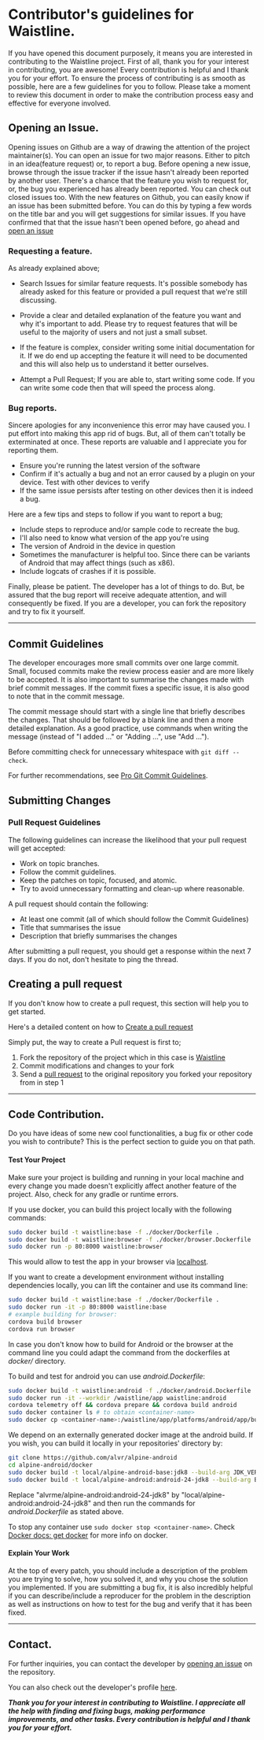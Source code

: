 # Contributor's guidelines for Waistline.

If you have opened this document purposely, it means you are interested in contributing to the Waistline project. First of all, thank you for your interest in contributing, you are awesome!
Every contribution is helpful and I thank you for your effort. To ensure the process of contributing is as smooth as possible, here are a few guidelines for you to follow.
Please take a moment to review this document in order to make the contribution process easy and effective for everyone involved.


## Opening an Issue.

Opening issues on Github are a way of drawing the attention of the project maintainer(s). You can open an issue for two major reasons. Either to pitch in an idea(feature request) or, to report a bug.
Before opening a new issue, browse through the issue tracker if the issue hasn't already been reported by another user. There's a chance that the feature you wish to request for, or, the bug you experienced has already been reported. You can check out closed issues too. With the new features on Github, you can easily know if an issue has been submitted before. You can do this by typing a few words on the title bar and you will get suggestions for similar issues. If you have confirmed that that the issue hasn't been opened before, go ahead and [open an issue](https://github.com/davidhealey/waistline/issues/new)


### Requesting a feature.

As already explained above;

- Search Issues for similar feature requests. It's possible somebody has already asked for this feature or provided a pull request that we're still discussing.

- Provide a clear and detailed explanation of the feature you want and why it's important to add. Please try to request features that will be useful to the majority of users and not just a small subset.

- If the feature is complex, consider writing some initial documentation for it. If we do end up accepting the feature it will need to be documented and this will also help us to understand it better ourselves.

- Attempt a Pull Request; If you are able to, start writing some code. If you can write some code then that will speed the process along.

### Bug reports.

Sincere apologies for any inconvenience this error may have caused you. I put effort into making this app rid of bugs. But, all of them can't totally be exterminated at once. These reports are valuable and I appreciate you for reporting them.

- Ensure you're running the latest version of the software
- Confirm if it's actually a bug and not an error caused by a plugin on your device. Test with other devices to verify
- If the same issue persists after testing on other devices then it is indeed a bug.

Here are a few tips and steps to follow if you want to report a bug;

* Include steps to reproduce and/or sample code to recreate the bug.
* I'll also need to know what version of the app you're using
* The version of Android in the device in question
* Sometimes the manufacturer is helpful too. Since there can be variants of Android that may affect things (such as x86).
* Include logcats of crashes if it is possible.

Finally, please be patient. The developer has a lot of things to do. But, be assured that the bug report will receive adequate attention, and will consequently be fixed. If you are a developer,  you can fork the repository and try to fix it yourself.


---



## Commit Guidelines

The developer encourages more small commits over one large commit. Small, focused commits make the review process easier and are more likely to be accepted. It is also important to summarise the changes made with brief commit messages. If the commit fixes a specific issue, it is also good to note that in the commit message.

The commit message should start with a single line that briefly describes the changes. That should be followed by a blank line and then a more detailed explanation. As a good practice, use commands when writing the message (instead of "I added ..." or "Adding ...", use "Add ...").

Before committing check for unnecessary whitespace with `git diff --check`.

For further recommendations, see [Pro Git Commit Guidelines](https://git-scm.com/book/en/v2/Distributed-Git-Contributing-to-a-Project#Commit-Guidelines "Pro Git Commit Guidelines").

## Submitting Changes

### Pull Request Guidelines

The following guidelines can increase the likelihood that your pull request will get accepted:

* Work on topic branches.
* Follow the commit guidelines.
* Keep the patches on topic, focused, and atomic.
* Try to avoid unnecessary formatting and clean-up where reasonable.

A pull request should contain the following:

* At least one commit (all of which should follow the Commit Guidelines)
* Title that summarises the issue
* Description that briefly summarises the changes

After submitting a pull request, you should get a response within the next 7 days. If you do not, don't hesitate to ping the thread.

## Creating a pull request

If you don't know how to create a pull request, this section will help you to get started.

Here's a detailed content on how to [Create a pull request](https://help.github.com/articles/creating-a-pull-request)

Simply put, the way to create a Pull request is first to;

1. Fork the repository of the project which in this case is [Waistline](https://github.com/davidhealey/waistline)
2. Commit modifications and changes to your fork
3. Send a [pull request](https://help.github.com/articles/creating-a-pull-request) to the original repository you forked your repository from in step 1


---

## Code Contribution.

Do you have ideas of some new cool functionalities, a bug fix or other code you wish to contribute? This is the perfect section to guide you on that path.

#### Test Your Project

Make sure your project is building and running in your local machine and every change you made doesn't explicitly affect another feature of the project. Also, check for any gradle or runtime errors.

If you use docker, you can build this project locally with the following commands:
```sh
sudo docker build -t waistline:base -f ./docker/Dockerfile .
sudo docker build -t waistline:browser -f ./docker/browser.Dockerfile .
sudo docker run -p 80:8000 waistline:browser
```
This would allow to test the app in your browser via [localhost](http://localhost:80).

If you want to create a development environment without installing dependencies locally, you can lift the container and use its command line:
```sh
sudo docker build -t waistline:base -f ./docker/Dockerfile .
sudo docker run -it -p 80:8000 waistline:base
# example building for browser:
cordova build browser
cordova run browser
```

In case you don't know how to build for Android or the browser at the command line you could adapt the command from the dockerfiles at _docker/_ directory.

To build and test for android you can use _android.Dockerfile_:
```sh
sudo docker build -t waistline:android -f ./docker/android.Dockerfile .
sudo docker run -it --workdir /waistline/app waistline:android
cordova telemetry off && cordova prepare && cordova build android
sudo docker container ls # to obtain <container-name>
sudo docker cp <container-name>:/waistline/app/platforms/android/app/build/outputs/apk/debug/app-debug.apk .
```

We depend on an externally generated docker image at the android build. If you wish, you can build it locally in your repositories' directory by:
```sh
git clone https://github.com/alvr/alpine-android
cd alpine-android/docker
sudo docker build -t local/alpine-android-base:jdk8 --build-arg JDK_VERSION="8" -f ./base.Dockerfile .
sudo docker build -t local/alpine-android:android-24-jdk8 --build-arg BUILD_TOOLS="24.0.3" --build-arg TARGET_SDK="24" --build-arg JDK_VERSION="8" -f ./android.Dockerfile .
```

Replace "alvrme/alpine-android:android-24-jdk8" by "local/alpine-android:android-24-jdk8" and then run the commands for _android.Dockerfile_ as stated above.

To stop any container use `sudo docker stop <container-name>`. Check [Docker docs: get docker](https://docs.docker.com/get-docker/) for more info on docker.

#### Explain Your Work

At the top of every patch, you should include a description of the problem you are trying to solve, how you solved it, and why you chose the solution you implemented. If you are submitting a bug fix, it is also incredibly helpful if you can describe/include a reproducer for the problem in the description as well as instructions on how to test for the bug and verify that it has been
fixed.

---

## Contact.

For further inquiries, you can contact the developer by [opening an issue](https://github.com/davidhealey/waistline/issues/new) on the repository.

You can also check out the developer's profile [here](https://github.com/davidhealey).


***Thank you for your interest in contributing to Waistline. I appreciate all the help with finding and fixing bugs, making performance improvements, and other tasks. Every contribution is helpful and I thank you for your effort.***
